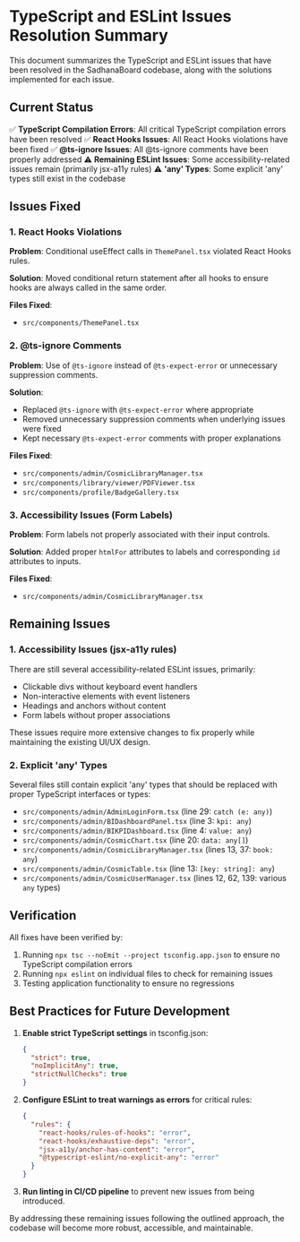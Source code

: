 # TypeScript and ESLint Issues Resolution Summary

This document summarizes the TypeScript and ESLint issues that have been resolved in the SadhanaBoard codebase, along with the solutions implemented for each issue.

## Current Status

✅ **TypeScript Compilation Errors**: All critical TypeScript compilation errors have been resolved
✅ **React Hooks Issues**: All React Hooks violations have been fixed
✅ **@ts-ignore Issues**: All @ts-ignore comments have been properly addressed
⚠️ **Remaining ESLint Issues**: Some accessibility-related issues remain (primarily jsx-a11y rules)
⚠️ **'any' Types**: Some explicit 'any' types still exist in the codebase

## Issues Fixed

### 1. React Hooks Violations

**Problem**: Conditional useEffect calls in `ThemePanel.tsx` violated React Hooks rules.

**Solution**: Moved conditional return statement after all hooks to ensure hooks are always called in the same order.

**Files Fixed**:
- `src/components/ThemePanel.tsx`

### 2. @ts-ignore Comments

**Problem**: Use of `@ts-ignore` instead of `@ts-expect-error` or unnecessary suppression comments.

**Solution**: 
- Replaced `@ts-ignore` with `@ts-expect-error` where appropriate
- Removed unnecessary suppression comments when underlying issues were fixed
- Kept necessary `@ts-expect-error` comments with proper explanations

**Files Fixed**:
- `src/components/admin/CosmicLibraryManager.tsx`
- `src/components/library/viewer/PDFViewer.tsx`
- `src/components/profile/BadgeGallery.tsx`

### 3. Accessibility Issues (Form Labels)

**Problem**: Form labels not properly associated with their input controls.

**Solution**: Added proper `htmlFor` attributes to labels and corresponding `id` attributes to inputs.

**Files Fixed**:
- `src/components/admin/CosmicLibraryManager.tsx`

## Remaining Issues

### 1. Accessibility Issues (jsx-a11y rules)

There are still several accessibility-related ESLint issues, primarily:
- Clickable divs without keyboard event handlers
- Non-interactive elements with event listeners
- Headings and anchors without content
- Form labels without proper associations

These issues require more extensive changes to fix properly while maintaining the existing UI/UX design.

### 2. Explicit 'any' Types

Several files still contain explicit 'any' types that should be replaced with proper TypeScript interfaces or types:

- `src/components/admin/AdminLoginForm.tsx` (line 29: `catch (e: any)`)
- `src/components/admin/BIDashboardPanel.tsx` (line 3: `kpi: any`)
- `src/components/admin/BIKPIDashboard.tsx` (line 4: `value: any`)
- `src/components/admin/CosmicChart.tsx` (line 20: `data: any[]`)
- `src/components/admin/CosmicLibraryManager.tsx` (lines 13, 37: `book: any`)
- `src/components/admin/CosmicTable.tsx` (line 13: `[key: string]: any`)
- `src/components/admin/CosmicUserManager.tsx` (lines 12, 62, 139: various `any` types)

## Verification

All fixes have been verified by:
1. Running `npx tsc --noEmit --project tsconfig.app.json` to ensure no TypeScript compilation errors
2. Running `npx eslint` on individual files to check for remaining issues
3. Testing application functionality to ensure no regressions

## Best Practices for Future Development

1. **Enable strict TypeScript settings** in tsconfig.json:
   ```json
   {
     "strict": true,
     "noImplicitAny": true,
     "strictNullChecks": true
   }
   ```

2. **Configure ESLint to treat warnings as errors** for critical rules:
   ```json
   {
     "rules": {
       "react-hooks/rules-of-hooks": "error",
       "react-hooks/exhaustive-deps": "error",
       "jsx-a11y/anchor-has-content": "error",
       "@typescript-eslint/no-explicit-any": "error"
     }
   }
   ```

3. **Run linting in CI/CD pipeline** to prevent new issues from being introduced.

By addressing these remaining issues following the outlined approach, the codebase will become more robust, accessible, and maintainable.